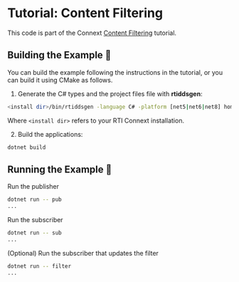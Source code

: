 # Tutorial: Content Filtering

This code is part of the Connext
[Content Filtering](https://community.rti.com/static/documentation/developers/learn/content-filtering.html)
tutorial.

## Building the Example :wrench:

You can build the example following the instructions in the tutorial, or you can
build it using CMake as follows.

1.  Generate the C# types and the project files file with **rtiddsgen**:

```sh
<install dir>/bin/rtiddsgen -language C# -platform [net5|net6|net8] home_automation.idl
```

Where `<install dir>` refers to your RTI Connext installation.

2.  Build the applications:

```sh
dotnet build
```

## Running the Example :rocket:

Run the publisher

```sh
dotnet run -- pub
...
```

Run the subscriber

```sh
dotnet run -- sub
...
```

(Optional) Run the subscriber that updates the filter

```sh
dotnet run -- filter
...
```

